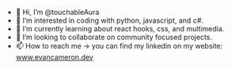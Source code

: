 - 👋 Hi, I’m @touchableAura
- 👀 I’m interested in coding with python, javascript, and c#.
- 🌱 I’m currently learning about react hooks, css, and multimedia.
- 💞️ I’m looking to collaborate on community focused projects. 
- 📫 How to reach me -> you can find my linkedin on my website: www.evancameron.dev
